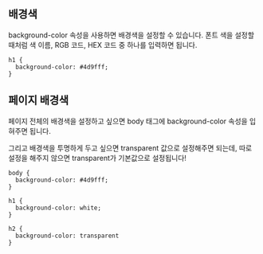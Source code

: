 ## 배경색
background-color 속성을 사용하면 배경색을 설정할 수 있습니다. 폰트 색을 설정할 때처럼 색 이름, RGB 코드, HEX 코드 중 하나를 입력하면 됩니다.

```
h1 {
  background-color: #4d9fff;
}
```

## 페이지 배경색
페이지 전체의 배경색을 설정하고 싶으면 body 태그에 background-color 속성을 입혀주면 됩니다. 

 

그리고 배경색을 투명하게 두고 싶으면 transparent 값으로 설정해주면 되는데, 따로 설정을 해주지 않으면 transparent가 기본값으로 설정됩니다!

```
body {
  background-color: #4d9fff;
}

h1 {
  background-color: white;
}

h2 {
  background-color: transparent
}
```

